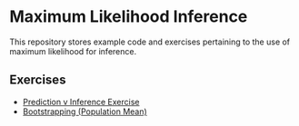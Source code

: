 # Maximum Likelihood Inference
This repository stores example code and exercises pertaining to the use of maximum likelihood for inference.

## Exercises
- [Prediction v Inference Exercise](https://github.com/CompPhyloLSU-Spr21/MaximumLikelihood/blob/main/PredictionInference.md)
- [Bootstrapping (Population Mean)](https://github.com/CompPhyloLSU-Spr21/MaximumLikelihood/blob/main/BootstrappingMean.md)
